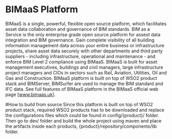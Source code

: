 # BIMaaS Platform

BIMaaS is a single, powerful, flexible open source platform, which facilitates asset data collaboration and governance of BIM standards. BIM as a Service is the only enterprise grade open source platform for assest data integration and BIM governance. Gain complete visibility of all building information management data across your entire business or infrastructure projects, share asset data securely with other departments and third party suppliers - including infrastructure, operational and maintenance - and enforce BIM Level 2 compliance using BIMaaS. BIMaaS is built for asset management executives, buildings and civil managers, large infrastructure project managers and CIOs in sectors such as Rail, Aviation, Utilities, Oil and Gas and Construction.
BIMaaS platform is built on top of WSO2 product stack and BIMServer, BIMSurfer are used to manage the BIM standard and IFC data.
See full features of BIMaaS platform in the BIMaaS official web page [www.bimaas.uk].

[www.bimaas.uk]: http://bimaas.uk

#How to build from source
Since this platform is built on top of WSO2 product stack, required WSO2 products has to be downloaded and replace the configurations files which could be found in config/{product}/ folder. Then go to dev/ folder and build the whole project using maven and place the artifacts inside each products, {product}/repository/components/lib folder.
